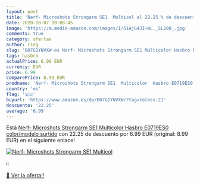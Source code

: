 ```yaml
---
layout: post
title: 'Nerf- Microshots Strongarm SE1  Multicol al 22.25 % de descuento'
date: 2020-10-07 10:08:45
image: 'https://m.media-amazon.com/images/I/51AjG4JI+mL._SL200_.jpg'
comments: true
category: ofertas
author: ring
slug: 'B07G1YNVXW-es Nerf- Microshots Strongarm SE1 Multicolor Hasbro E0719ES0...'
tags: hasbro
actualPrice: 6.99 EUR
currency: EUR
price: 6.99
comparePrice: 8.99 EUR
prodname: 'Nerf- Microshots Strongarm SE1  Multicolor  Hasbro E0719ES0    color/modelo surtido'
country: 'es'
flag: '🇪🇸'
buyurl: 'https://www.amazon.es/dp/B07G1YNVXW/?tag=tolees-21'
descuento: '22.25'
average: '6.99'
---
```


Está [Nerf- Microshots Strongarm SE1  Multicolor  Hasbro E0719ES0    color/modelo surtido](https://www.amazon.es/dp/B07G1YNVXW/?tag=tolees-21) con 22.25 de descuento por 6.99 EUR (original: 8.99 EUR) en el siguiente enlace!

[![Nerf- Microshots Strongarm SE1  Multicol](https://m.media-amazon.com/images/I/51AjG4JI+mL._SL200_.jpg)](https://www.amazon.es/dp/B07G1YNVXW/?tag=tolees-21)

ℹ️:


[🛒 Ver la oferta!!](https://www.amazon.es/dp/B07G1YNVXW/?tag=tolees-21)

